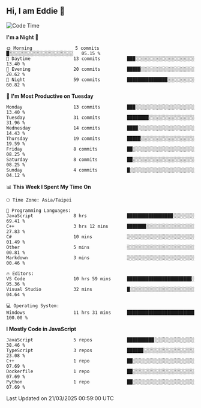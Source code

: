 ## Hi, I am Eddie 👋

<!--START_SECTION:waka-->
![Code Time](http://img.shields.io/badge/Code%20Time-472%20hrs%2022%20mins-blue)

**I'm a Night 🦉** 

```text
🌞 Morning                5 commits           █░░░░░░░░░░░░░░░░░░░░░░░░   05.15 % 
🌆 Daytime                13 commits          ███░░░░░░░░░░░░░░░░░░░░░░   13.40 % 
🌃 Evening                20 commits          █████░░░░░░░░░░░░░░░░░░░░   20.62 % 
🌙 Night                  59 commits          ███████████████░░░░░░░░░░   60.82 % 
```
📅 **I'm Most Productive on Tuesday** 

```text
Monday                   13 commits          ███░░░░░░░░░░░░░░░░░░░░░░   13.40 % 
Tuesday                  31 commits          ████████░░░░░░░░░░░░░░░░░   31.96 % 
Wednesday                14 commits          ████░░░░░░░░░░░░░░░░░░░░░   14.43 % 
Thursday                 19 commits          █████░░░░░░░░░░░░░░░░░░░░   19.59 % 
Friday                   8 commits           ██░░░░░░░░░░░░░░░░░░░░░░░   08.25 % 
Saturday                 8 commits           ██░░░░░░░░░░░░░░░░░░░░░░░   08.25 % 
Sunday                   4 commits           █░░░░░░░░░░░░░░░░░░░░░░░░   04.12 % 
```


📊 **This Week I Spent My Time On** 

```text
🕑︎ Time Zone: Asia/Taipei

💬 Programming Languages: 
JavaScript               8 hrs               █████████████████░░░░░░░░   69.41 % 
C++                      3 hrs 12 mins       ███████░░░░░░░░░░░░░░░░░░   27.83 % 
C#                       10 mins             ░░░░░░░░░░░░░░░░░░░░░░░░░   01.49 % 
Other                    5 mins              ░░░░░░░░░░░░░░░░░░░░░░░░░   00.81 % 
Markdown                 3 mins              ░░░░░░░░░░░░░░░░░░░░░░░░░   00.46 % 

🔥 Editors: 
VS Code                  10 hrs 59 mins      ████████████████████████░   95.36 % 
Visual Studio            32 mins             █░░░░░░░░░░░░░░░░░░░░░░░░   04.64 % 

💻 Operating System: 
Windows                  11 hrs 31 mins      █████████████████████████   100.00 % 
```

**I Mostly Code in JavaScript** 

```text
JavaScript               5 repos             ██████████░░░░░░░░░░░░░░░   38.46 % 
TypeScript               3 repos             ██████░░░░░░░░░░░░░░░░░░░   23.08 % 
C++                      1 repo              ██░░░░░░░░░░░░░░░░░░░░░░░   07.69 % 
Dockerfile               1 repo              ██░░░░░░░░░░░░░░░░░░░░░░░   07.69 % 
Python                   1 repo              ██░░░░░░░░░░░░░░░░░░░░░░░   07.69 % 
```




 Last Updated on 21/03/2025 00:59:00 UTC
<!--END_SECTION:waka-->

